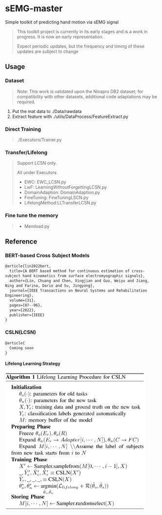 # sEMG-master

[//]: # (> We are our own true masters)

Simple toolkit of predicting hand motion via sEMG signal

> This toolkit project is currently in its early stages and is a work in progress. It is now an early representation. 
> 
> Expect periodic updates, but the frequency and timing of these updates are subject to change
## Usage

### Dataset
> Note: This work is validated upon the Ninapro DB2 dataset; for compatibility with other datasets, additional code adaptations may be required.
1. Put the mat data to ./Data/rawdata
2. Extract feature with ./utils/DataProcess/FeatureExtract.py

### Direct Training
> ./Executors/Trainer.py 

### Transfer/Lifelong
> Support LCSN only. 
> 
> All under Executors
> * EWC:
  EWC_LCSN.py
> * LwF:
  LearningWithoutForgettingLCSN.py
> * DomainAdaption:
  DomainAdaption.py
> * FineTuning:
  FineTuningLSCN.py
> * LifelongMethod:LLTransferLCSN.py
 
### Fine tune the memory
> * Memload.py

## Reference
### BERT-based Cross Subject Models
```
@article{lin2022bert,
  title={A BERT based method for continuous estimation of cross-subject hand kinematics from surface electromyographic signals},
  author={Lin, Chuang and Chen, Xingjian and Guo, Weiyu and Jiang, Ning and Farina, Dario and Su, Jingyong},
  journal={IEEE Transactions on Neural Systems and Rehabilitation Engineering},
  volume={31},
  pages={87--96},
  year={2022},
  publisher={IEEE}
}
```
### CSLN(LCSN)
```
@article{
  Coming soon
}
```
#### Lifelong Learning Strategy
<img src="imgs/ProcedureCLSN.bmp" style="zoom:45%;" />